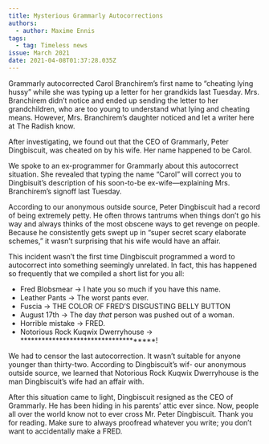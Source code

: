 ```yaml
---
title: Mysterious Grammarly Autocorrections
authors:
  - author: Maxime Ennis
tags:
  - tag: Timeless news
issue: March 2021
date: 2021-04-08T01:37:28.035Z
---
```


Grammarly autocorrected Carol Branchirem’s first name to “cheating lying hussy” while she was typing up a letter for her grandkids last Tuesday. Mrs. Branchirem didn’t notice and ended up sending the letter to her grandchildren, who are too young to understand what lying and cheating means. However, Mrs. Branchirem’s daughter noticed and let a writer here at The Radish know. 

After investigating, we found out that the CEO of Grammarly, Peter Dingbiscuit, was cheated on by his wife. Her name happened to be Carol. 

We spoke to an ex-programmer for Grammarly about this autocorrect situation. She revealed that typing the name “Carol” will correct you to Dingbisuit’s description of his soon-to-be ex-wife—explaining Mrs. Branchirem’s signoff last Tuesday. 

According to our anonymous outside source, Peter Dingbiscuit had a record of being extremely petty. He often throws tantrums when things don’t go his way and always thinks of the most obscene ways to get revenge on people. Because he consistently gets swept up in “super secret scary elaborate schemes,” it wasn’t surprising that his wife would have an affair. 

This incident wasn’t the first time Dingbiscuit programmed a word to autocorrect into something seemingly unrelated. In fact, this has happened so frequently that we compiled a short list for you all: 

- Fred Blobsmear → I hate you so much if you have this name.
- Leather Pants → The worst pants ever. 
- Fuscia → THE COLOR OF FRED’S DISGUSTING BELLY BUTTON
- August 17th → The day *that* person was pushed out of a woman.
- Horrible mistake → FRED.
- Notorious Rock Kuqwix Dwerryhouse → <span class="blacked-out">\*\*\*\*</span><span class="blacked-out">\*\*\*\*\*\*\*\*\*</span><span class="blacked-out">\*\*\*\*\*</span><span class="blacked-out">\*\*\*</span><span class="blacked-out">\*\*\*\*\*\*\*</span><span class="blacked-out">\*\*\*\*\*\*</span><span class="blacked-out">\*\*\*</span>!

We had to censor the last autocorrection. It wasn’t suitable for anyone younger than thirty-two. According to Dingbiscuit’s wif- our anonymous outside source, we learned that Notorious Rock Kuqwix Dwerryhouse is the man Dingbiscuit’s wife had an affair with. 

After this situation came to light, Dingbiscuit resigned as the CEO of Grammarly. He has been hiding in his parents’ attic ever since. Now, people all over the world know not to ever cross Mr. Peter Dingbiscuit. 
Thank you for reading. Make sure to always proofread whatever you write; you don’t want to accidentally make a FRED.